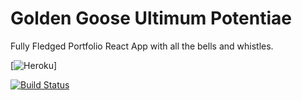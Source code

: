 # Golden Goose Ultimum Potentiae
Fully Fledged Portfolio React App with all the bells and whistles.

[![Heroku](http://heroku-badge.herokuapp.com/?app=golden-goose-clothing-live&root=index.html)]

[![Build Status](https://travis-ci.org/alpinstang/crwn-clothing.svg?branch=master)](https://travis-ci.org/alpinstang/crwn-clothing)
